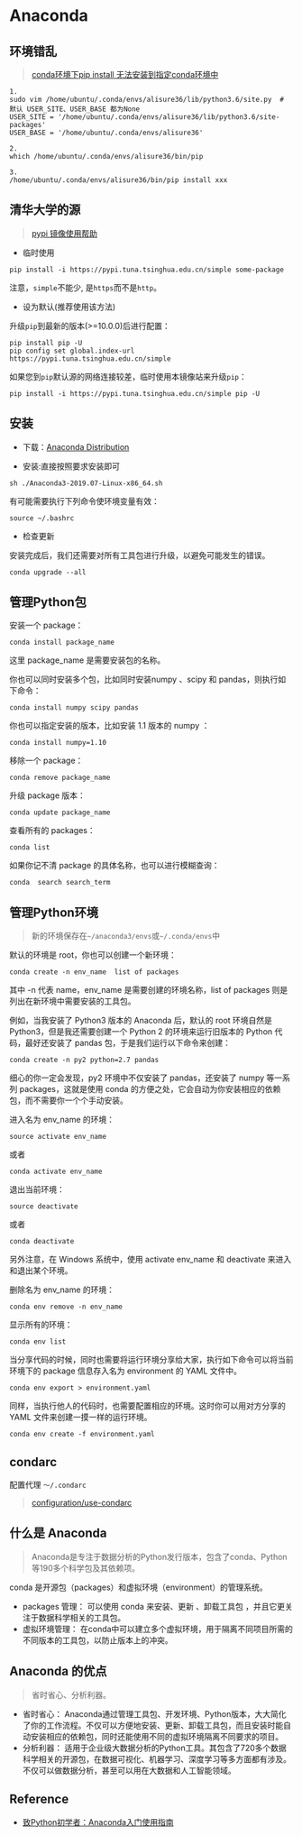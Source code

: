 # Anaconda

## 环境错乱

> [conda环境下pip install 无法安装到指定conda环境中](https://www.cnblogs.com/bigtreei/p/15094293.html)

```
1. 
sudo vim /home/ubuntu/.conda/envs/alisure36/lib/python3.6/site.py  #  默认 USER_SITE、USER_BASE 都为None
USER_SITE = '/home/ubuntu/.conda/envs/alisure36/lib/python3.6/site-packages'
USER_BASE = '/home/ubuntu/.conda/envs/alisure36'

2. 
which /home/ubuntu/.conda/envs/alisure36/bin/pip

3. 
/home/ubuntu/.conda/envs/alisure36/bin/pip install xxx
```


## 清华大学的源

> [pypi 镜像使用帮助](https://mirrors.tuna.tsinghua.edu.cn/help/pypi/)

* 临时使用

```
pip install -i https://pypi.tuna.tsinghua.edu.cn/simple some-package
```

注意，`simple`不能少, 是`https`而不是`http`。


* 设为默认(推荐使用该方法)

升级`pip`到最新的版本(>=10.0.0)后进行配置：

```
pip install pip -U
pip config set global.index-url https://pypi.tuna.tsinghua.edu.cn/simple
```

如果您到`pip`默认源的网络连接较差，临时使用本镜像站来升级`pip`：

```
pip install -i https://pypi.tuna.tsinghua.edu.cn/simple pip -U
```


## 安装

* 下载：[Anaconda Distribution](https://www.anaconda.com/distribution/)

* 安装:直接按照要求安装即可

```
sh ./Anaconda3-2019.07-Linux-x86_64.sh
```

有可能需要执行下列命令使环境变量有效：

```
source ~/.bashrc
```

* 检查更新

安装完成后，我们还需要对所有工具包进行升级，以避免可能发生的错误。

```
conda upgrade --all
```


## 管理Python包

安装一个 package：

```
conda install package_name
```

这里 package_name 是需要安装包的名称。

你也可以同时安装多个包，比如同时安装numpy 、scipy 和 pandas，则执行如下命令：

```
conda install numpy scipy pandas
```

你也可以指定安装的版本，比如安装 1.1 版本的 numpy ：

```
conda install numpy=1.10
```

移除一个 package：

```
conda remove package_name
```

升级 package 版本：

```
conda update package_name
```

查看所有的 packages：

```
conda list
```

如果你记不清 package 的具体名称，也可以进行模糊查询：

```
conda  search search_term
```


## 管理Python环境

> 新的环境保存在`~/anaconda3/envs`或`~/.conda/envs`中

默认的环境是 root，你也可以创建一个新环境：

```
conda create -n env_name  list of packages
```

其中 -n 代表 name，env_name 是需要创建的环境名称，list of packages 则是列出在新环境中需要安装的工具包。

例如，当我安装了 Python3 版本的 Anaconda 后，默认的 root 环境自然是 Python3，但是我还需要创建一个 Python 2 的环境来运行旧版本的 Python 代码，最好还安装了 pandas 包，于是我们运行以下命令来创建：

```
conda create -n py2 python=2.7 pandas
```

细心的你一定会发现，py2 环境中不仅安装了 pandas，还安装了 numpy 等一系列 packages，这就是使用 conda 的方便之处，它会自动为你安装相应的依赖包，而不需要你一个个手动安装。

进入名为 env_name 的环境：

```
source activate env_name
```

或者
```
conda activate env_name
```

退出当前环境：

```
source deactivate
```

或者
```
conda deactivate
```

另外注意，在 Windows 系统中，使用 activate env_name 和 deactivate 来进入和退出某个环境。

删除名为 env_name 的环境：

```
conda env remove -n env_name
```

显示所有的环境：

```
conda env list
```

当分享代码的时候，同时也需要将运行环境分享给大家，执行如下命令可以将当前环境下的 package 信息存入名为 environment 的 YAML 文件中。

```
conda env export > environment.yaml
```

同样，当执行他人的代码时，也需要配置相应的环境。这时你可以用对方分享的 YAML 文件来创建一摸一样的运行环境。

```
conda env create -f environment.yaml
```


## condarc

配置代理 `～/.condarc`

> [configuration/use-condarc](https://conda.io/projects/conda/en/latest/user-guide/configuration/use-condarc.html)


## 什么是 Anaconda

> Anaconda是专注于数据分析的Python发行版本，包含了conda、Python等190多个科学包及其依赖项。

conda 是开源包（packages）和虚拟环境（environment）的管理系统。

* packages 管理： 可以使用 conda 来安装、更新 、卸载工具包 ，并且它更关注于数据科学相关的工具包。
* 虚拟环境管理： 在conda中可以建立多个虚拟环境，用于隔离不同项目所需的不同版本的工具包，以防止版本上的冲突。


## Anaconda 的优点

> 省时省心、分析利器。

* 省时省心： Anaconda通过管理工具包、开发环境、Python版本，大大简化了你的工作流程。不仅可以方便地安装、更新、卸载工具包，而且安装时能自动安装相应的依赖包，同时还能使用不同的虚拟环境隔离不同要求的项目。
* 分析利器： 适用于企业级大数据分析的Python工具。其包含了720多个数据科学相关的开源包，在数据可视化、机器学习、深度学习等多方面都有涉及。不仅可以做数据分析，甚至可以用在大数据和人工智能领域。


## Reference

* [致Python初学者：Anaconda入门使用指南](http://python.jobbole.com/87522/)
